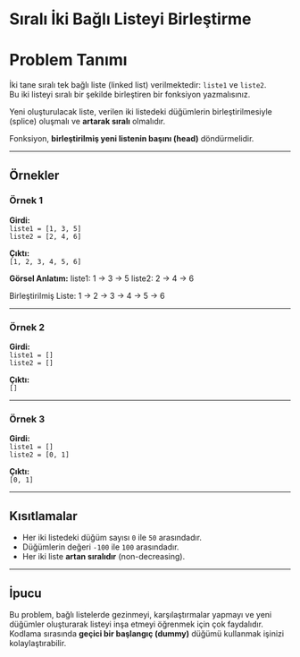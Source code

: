 # Sıralı İki Bağlı Listeyi Birleştirme

# Problem Tanımı

İki tane sıralı tek bağlı liste (linked list) verilmektedir: `liste1` ve `liste2`.  
Bu iki listeyi sıralı bir şekilde birleştiren bir fonksiyon yazmalısınız.

Yeni oluşturulacak liste, verilen iki listedeki düğümlerin birleştirilmesiyle (splice) oluşmalı ve **artarak sıralı** olmalıdır.

Fonksiyon, **birleştirilmiş yeni listenin başını (head)** döndürmelidir.

---

## Örnekler

### Örnek 1

**Girdi:**  
`liste1 = [1, 3, 5]`  
`liste2 = [2, 4, 6]`  

**Çıktı:**  
`[1, 2, 3, 4, 5, 6]`

**Görsel Anlatım:**
liste1: 1 → 3 → 5
liste2: 2 → 4 → 6

Birleştirilmiş Liste:
1 → 2 → 3 → 4 → 5 → 6

---

### Örnek 2

**Girdi:**  
`liste1 = []`  
`liste2 = []`  

**Çıktı:**  
`[]`

---

### Örnek 3

**Girdi:**  
`liste1 = []`  
`liste2 = [0, 1]`  

**Çıktı:**  
`[0, 1]`

---

## Kısıtlamalar

- Her iki listedeki düğüm sayısı `0` ile `50` arasındadır.
- Düğümlerin değeri `-100` ile `100` arasındadır.
- Her iki liste **artan sıralıdır** (non-decreasing).

---

## İpucu

Bu problem, bağlı listelerde gezinmeyi, karşılaştırmalar yapmayı ve yeni düğümler oluşturarak listeyi inşa etmeyi öğrenmek için çok faydalıdır.  
Kodlama sırasında **geçici bir başlangıç (dummy)** düğümü kullanmak işinizi kolaylaştırabilir.
